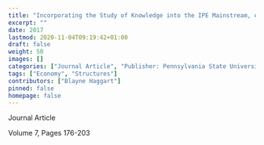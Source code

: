 ```yaml
---
title: "Incorporating the Study of Knowledge into the IPE Mainstream, or, When Does a Trade Agreement Stop Being a Trade Agreement?"
excerpt: ""
date: 2017
lastmod: 2020-11-04T09:19:42+01:00
draft: false
weight: 50
images: []
categories: ["Journal Article", "Publisher: Pennsylvania State University Press", "Journal: Journal of Information Policy"]
tags: ["Economy", "Structures"]
contributors: ["Blayne Haggart"]
pinned: false
homepage: false
---
```


Journal Article

Volume 7, Pages 176-203